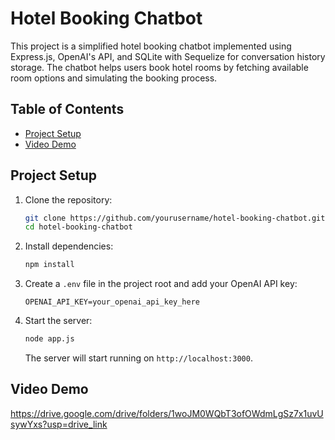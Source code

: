 # Hotel Booking Chatbot

This project is a simplified hotel booking chatbot implemented using Express.js, OpenAI's API, and SQLite with Sequelize for conversation history storage. The chatbot helps users book hotel rooms by fetching available room options and simulating the booking process.

## Table of Contents

- [Project Setup](#project-setup)
- [Video Demo](#video-demo)

## Project Setup

1. Clone the repository:

    ```bash
    git clone https://github.com/yourusername/hotel-booking-chatbot.git
    cd hotel-booking-chatbot
    ```

2. Install dependencies:

    ```bash
    npm install
    ```

3. Create a `.env` file in the project root and add your OpenAI API key:

    ```env
    OPENAI_API_KEY=your_openai_api_key_here
    ```

4. Start the server:

    ```bash
    node app.js
    ```

    The server will start running on `http://localhost:3000`.


## Video Demo
https://drive.google.com/drive/folders/1woJM0WQbT3ofOWdmLgSz7x1uvUsywYxs?usp=drive_link
